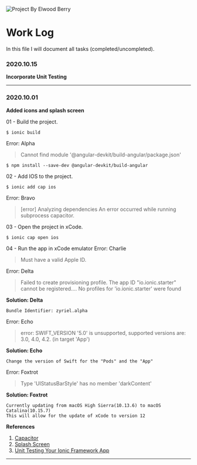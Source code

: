 
![Project By Elwood Berry](https://elwoodberry.dev/wp-content/uploads/2020/10/elwoodberry_logo.png)

# Work Log
In this file I will document all tasks (completed/uncompleted).

### 2020.10.15
**Incorporate Unit Testing**

---
### 2020.10.01

**Added icons and splash screen**

01 - Build the project.
```
$ ionic build
```
Error: Alpha
> Cannot find module '@angular-devkit/build-angular/package.json'
```
$ npm install --save-dev @angular-devkit/build-angular
```

02 - Add IOS to the project.
```
$ ionic add cap ios
```
Error: Bravo
> [error] Analyzing dependencies
> An error occurred while running subprocess capacitor.

03 - Open the project in xCode.
```
$ ionic cap open ios
```

04 - Run the app in xCode emulator
Error: Charlie
> Must have a valid Apple ID.

Error: Delta
> Failed to create provisioning profile. The app ID "io.ionic.starter" cannot be registered....
> No profiles for 'io.ionic.starter' were found

**Solution: Delta**
```
Bundle Identifier: zyriel.alpha
```

Error: Echo
> error: SWIFT_VERSION '5.0' is unsupported, supported versions are: 3.0, 4.0, 4.2. (in target 'App')

**Solution: Echo**
```
Change the version of Swift for the "Pods" and the "App"
```

Error: Foxtrot
> Type 'UIStatusBarStyle' has no member 'darkContent'

**Solution: Foxtrot**
```
Currently updating from macOS High Sierra(10.13.6) to macOS Catalina(10.15.7)
This will allow for the update of xCode to version 12
```

**References**
1. [Capacitor](https://capacitorjs.com/)
1. [Splash Screen](https://capacitorjs.com/docs/apis/splash-screen#splash-screen)
3. [Unit Testing Your Ionic Framework App](https://youtu.be/RgD_tRXnxRo)
---
